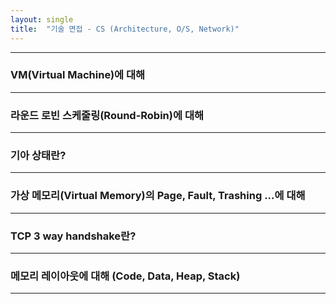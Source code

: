 ```yaml
---
layout: single
title:  "기술 면접 - CS (Architecture, O/S, Network)"
---
```


---

### VM(Virtual Machine)에 대해
---

### 라운드 로빈 스케줄링(Round-Robin)에 대해
---

### 기아 상태란?
---

### 가상 메모리(Virtual Memory)의 Page, Fault, Trashing ...에 대해
---

### TCP 3 way handshake란?
---

### 메모리 레이아웃에 대해 (Code, Data, Heap, Stack)
---
